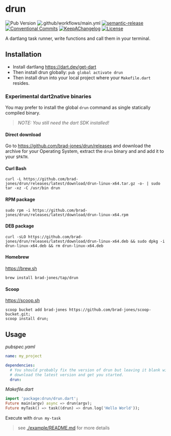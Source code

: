 # drun

![Pub Version](https://img.shields.io/pub/v/drun)
![.github/workflows/main.yml](https://github.com/brad-jones/drun/workflows/.github/workflows/main.yml/badge.svg?branch=master)
[![semantic-release](https://img.shields.io/badge/%20%20%F0%9F%93%A6%F0%9F%9A%80-semantic--release-e10079.svg)](https://github.com/semantic-release/semantic-release)
[![Conventional Commits](https://img.shields.io/badge/Conventional%20Commits-1.0.0-yellow.svg)](https://conventionalcommits.org)
[![KeepAChangelog](https://img.shields.io/badge/Keep%20A%20Changelog-1.0.0-%23E05735)](https://keepachangelog.com/)
[![License](https://img.shields.io/github/license/brad-jones/drun.svg)](https://github.com/brad-jones/drun/blob/master/LICENSE)

A dartlang task runner, write functions and call them in your terminal.

## Installation

- Install dartlang <https://dart.dev/get-dart>
- Then install drun globally: `pub global activate drun`
- Then install drun into your local project where your `Makefile.dart` resides.

### Experimental dart2native binaries

You may prefer to install the global `drun` command as single statically compiled binary.

> _NOTE: You still need the dart SDK installed!_

#### Direct download

Go to https://github.com/brad-jones/drun/releases and download the archive for
your Operating System, extract the `drun` binary and and add it to your `$PATH`.

#### Curl Bash

```
curl -L https://github.com/brad-jones/drun/releases/latest/download/drun-linux-x64.tar.gz -o- | sudo tar -xz -C /usr/bin drun
```

#### RPM package

```
sudo rpm -i https://github.com/brad-jones/drun/releases/latest/download/drun-linux-x64.rpm
```

#### DEB package

```
curl -sLO https://github.com/brad-jones/drun/releases/latest/download/drun-linux-x64.deb && sudo dpkg -i drun-linux-x64.deb && rm drun-linux-x64.deb
```

#### Homebrew

<https://brew.sh>

```
brew install brad-jones/tap/drun
```

#### Scoop

<https://scoop.sh>

```
scoop bucket add brad-jones https://github.com/brad-jones/scoop-bucket.git;
scoop install drun;
```

## Usage

_pubspec.yaml_

```yaml
name: my_project

dependencies:
  # You should probably fix the version of drun but leaving it blank will
  # download the latest version and get you started.
  drun:
```

_Makefile.dart_

```dart
import 'package:drun/drun.dart';
Future main(argv) async => drun(argv);
Future myTask() => task((drun) => drun.log('Hello World'));
```

Execute with `drun my-task`

> see [./example/README.md](./example/README.md) for more details
